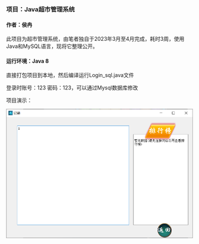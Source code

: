 ### 项目：Java超市管理系统
#### 作者：侯冉
此项目为超市管理系统，由笔者独自于2023年3月至4月完成，耗时3周，使用Java和MySQL语言，现将它整理公开。



#### 运行环境：Java 8
直接打包项目到本地，然后编译运行Login_sql.java文件

登录时账号：123 密码：123，可以通过Mysql数据库修改

项目演示：



![](https://github.com/houran255/Bejeweled_houran/blob/master/README_Assets/%E6%8E%92%E8%A1%8C.png "")


